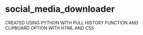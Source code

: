 # social_media_downloader
CREATED USING PYTHON WITH PULL HISTORY FUNCTION AND CLIPBOARD OPTION WITH HTML AND CSS
